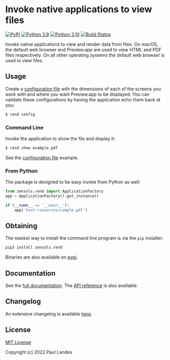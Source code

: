 # Invoke native applications to view files

[![PyPI][pypi-badge]][pypi-link]
[![Python 3.9][python39-badge]][python39-link]
[![Python 3.10][python310-badge]][python310-link]
[![Build Status][build-badge]][build-link]

Invoke native applications to view and render data from files.  On macOS, the
default web browser and Preview.app are used to view HTML and PDF files
respectively.  On all other operating systems the default web browser is used
to view files.


## Usage

Create a [configuration file] with the dimensions of each of the screens you
work with and where you want Preview.app to be displayed.  You can validate
these configurations by having the application echo them back at you:

```bash
$ rend config
```


### Command Line

Invoke the application to show the file and display it:

```bash
$ rend show example.pdf
```

See the [configuration file] example.


### From Python

The package is designed to be easy invoke from Python as well:
```python
from zensols.rend import ApplicationFactory
app = ApplicationFactory().get_instance()

if (__name__ == '__main__'):
    app('test-resources/sample.pdf')
```


## Obtaining

The easiest way to install the command line program is via the `pip` installer:
```bash
pip3 install zensols.rend
```

Binaries are also available on [pypi].


## Documentation

See the [full documentation](https://plandes.github.io/rend/index.html).
The [API reference](https://plandes.github.io/rend/api.html) is also
available.


## Changelog

An extensive changelog is available [here](CHANGELOG.md).


## License

[MIT License](LICENSE.md)

Copyright (c) 2022 Paul Landes


<!-- links -->
[pypi]: https://pypi.org/project/zensols.rend/
[pypi-link]: https://pypi.python.org/pypi/zensols.rend
[pypi-badge]: https://img.shields.io/pypi/v/zensols.rend.svg
[python39-badge]: https://img.shields.io/badge/python-3.9-blue.svg
[python39-link]: https://www.python.org/downloads/release/python-390
[python310-badge]: https://img.shields.io/badge/python-3.10-blue.svg
[python310-link]: https://www.python.org/downloads/release/python-310
[build-badge]: https://github.com/plandes/rend/workflows/CI/badge.svg
[build-link]: https://github.com/plandes/rend/actions

[configuration file]: test-resources/rend.conf
